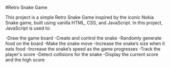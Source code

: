 #Retro Snake Game

This project is a simple Retro Snake Game inspired by the iconic Nokia Snake game, built using vanilla HTML, CSS, and JavaScript. In this project, JavaScript is used to:

-Draw the game board
-Create and control the snake
-Randomly generate food on the board
-Make the snake move
-Increase the snake’s size when it eats food
-Increase the snake’s speed as the game progresses
-Track the player's score
-Detect collisions for the snake
-Display the current score and the high score
